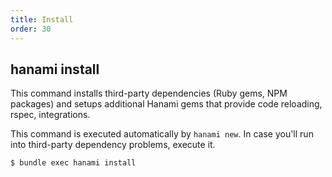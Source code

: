 ```yaml
---
title: Install
order: 30
---
```


## hanami install

This command installs third-party dependencies (Ruby gems, NPM packages) and setups additional Hanami gems that provide code reloading, rspec, integrations.

<p class="notice">
  This command is executed automatically by <code>hanami new</code>. In case you'll run into third-party dependency problems, execute it.
<p>

```shell
$ bundle exec hanami install
```
